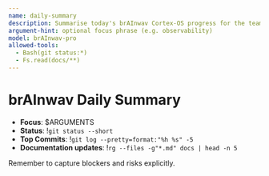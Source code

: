 ```yaml
---
name: daily-summary
description: Summarise today's brAInwav Cortex-OS progress for the team stand-up.
argument-hint: optional focus phrase (e.g. observability)
model: brAInwav-pro
allowed-tools:
  - Bash(git status:*)
  - Fs.read(docs/**)
---
```

# brAInwav Daily Summary

- **Focus**: $ARGUMENTS
- **Status**: !`git status --short`
- **Top Commits**: !`git log --pretty=format:"%h %s" -5`
- **Documentation updates**: !`rg --files -g"*.md" docs | head -n 5`

Remember to capture blockers and risks explicitly.
